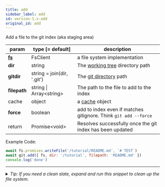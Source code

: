 ```yaml
---
title: add
sidebar_label: add
id: version-1.x-add
original_id: add
---
```


Add a file to the git index (aka staging area)

| param          | type [= default]                | description                                                     |
| -------------- | ------------------------------- | --------------------------------------------------------------- |
| [**fs**](./fs) | FsClient                        | a file system implementation                                    |
| **dir**        | string                          | The [working tree](dir-vs-gitdir.md) directory path             |
| **gitdir**     | string = join(dir, '.git')      | The [git directory](dir-vs-gitdir.md) path                      |
| **filepath**   | string  &#124;  Array\<string\> | The path to the file to add to the index                        |
| cache          | object                          | a [cache](cache.md) object                                      |
| **force**      | boolean                         | add to index even if matches gitignore. Think `git add --force` |
| return         | Promise\<void\>                 | Resolves successfully once the git index has been updated       |

Example Code:

```js live
await fs.promises.writeFile('/tutorial/README.md', `# TEST`)
await git.add({ fs, dir: '/tutorial', filepath: 'README.md' })
console.log('done')
```


---

<details>
<summary><i>Tip: If you need a clean slate, expand and run this snippet to clean up the file system.</i></summary>

```js live
window.fs = new LightningFS('fs', { wipe: true })
window.pfs = window.fs.promises
console.log('done')
```
</details>

<script>
(function rewriteEditLink() {
  const el = document.querySelector('a.edit-page-link.button');
  if (el) {
    el.href = 'https://github.com/isomorphic-git/isomorphic-git/edit/main/src/api/add.js';
  }
})();
</script>